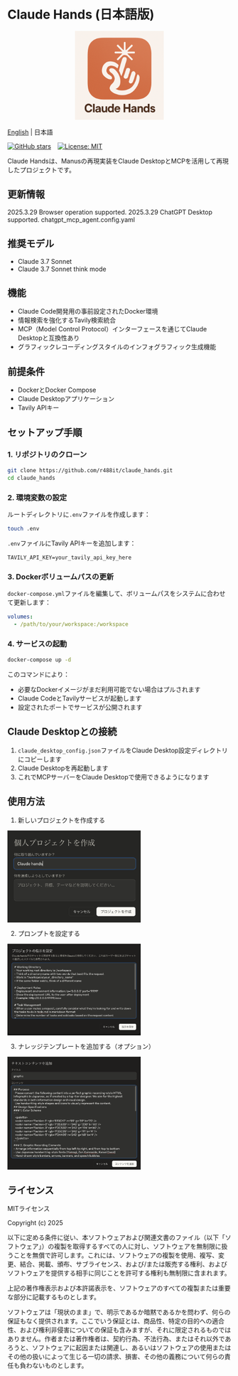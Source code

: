 # Claude Hands (日本語版)

<p align="center">
  <img src="assets/logo.png" width="200"/>
</p>

[English](README.md) | 日本語

[![GitHub stars](https://img.shields.io/github/stars/r488it/claude_hands?style=social)](https://github.com/r488it/claude_hands/stargazers)
&ensp;
[![License: MIT](https://img.shields.io/badge/License-MIT-yellow.svg)](https://opensource.org/licenses/MIT) &ensp;   

Claude Handsは、Manusの再現実装をClaude DesktopとMCPを活用して再現したプロジェクトです。

## 更新情報
2025.3.29 Browser operation supported.
2025.3.29 ChatGPT Desktop supported. chatgpt_mcp_agent.config.yaml

## 推奨モデル
- Claude 3.7 Sonnet
- Claude 3.7 Sonnet think mode

## 機能

- Claude Code開発用の事前設定されたDocker環境
- 情報検索を強化するTavily検索統合
- MCP（Model Control Protocol）インターフェースを通じてClaude Desktopと互換性あり
- グラフィックレコーディングスタイルのインフォグラフィック生成機能

## 前提条件

- DockerとDocker Compose
- Claude Desktopアプリケーション
- Tavily APIキー

## セットアップ手順

### 1. リポジトリのクローン

```bash
git clone https://github.com/r488it/claude_hands.git
cd claude_hands
```

### 2. 環境変数の設定

ルートディレクトリに`.env`ファイルを作成します：

```bash
touch .env
```

`.env`ファイルにTavily APIキーを追加します：

```
TAVILY_API_KEY=your_tavily_api_key_here
```

### 3. Dockerボリュームパスの更新

`docker-compose.yml`ファイルを編集して、ボリュームパスをシステムに合わせて更新します：

```yaml
volumes:
  - /path/to/your/workspace:/workspace
```

### 4. サービスの起動

```bash
docker-compose up -d
```

このコマンドにより：
- 必要なDockerイメージがまだ利用可能でない場合はプルされます
- Claude CodeとTavilyサービスが起動します
- 設定されたポートでサービスが公開されます

## Claude Desktopとの接続

1. `claude_desktop_config.json`ファイルをClaude Desktop設定ディレクトリにコピーします
2. Claude Desktopを再起動します
3. これでMCPサーバーをClaude Desktopで使用できるようになります

## 使用方法

1. 新しいプロジェクトを作成する
<div align="center" style="display: flex; gap: 20px;">
    <img src="assets/01_make_project.png" alt="プロジェクト作成" width="300" />
</div>

2. プロンプトを設定する
<div align="center" style="display: flex; gap: 20px;">
    <img src="assets/02_set_prompt.png" alt="プロンプト設定" width="300" />
</div>

3. ナレッジテンプレートを追加する（オプション）
<div align="center" style="display: flex; gap: 20px;">
    <img src="assets/03_set_knowledge.png" alt="ナレッジ追加" width="300" />
</div>

## ライセンス

MITライセンス

Copyright (c) 2025

以下に定める条件に従い、本ソフトウェアおよび関連文書のファイル（以下「ソフトウェア」）の複製を取得するすべての人に対し、ソフトウェアを無制限に扱うことを無償で許可します。これには、ソフトウェアの複製を使用、複写、変更、結合、掲載、頒布、サブライセンス、および/または販売する権利、およびソフトウェアを提供する相手に同じことを許可する権利も無制限に含まれます。

上記の著作権表示および本許諾表示を、ソフトウェアのすべての複製または重要な部分に記載するものとします。

ソフトウェアは「現状のまま」で、明示であるか暗黙であるかを問わず、何らの保証もなく提供されます。ここでいう保証とは、商品性、特定の目的への適合性、および権利非侵害についての保証も含みますが、それに限定されるものではありません。作者または著作権者は、契約行為、不法行為、またはそれ以外であろうと、ソフトウェアに起因または関連し、あるいはソフトウェアの使用またはその他の扱いによって生じる一切の請求、損害、その他の義務について何らの責任も負わないものとします。